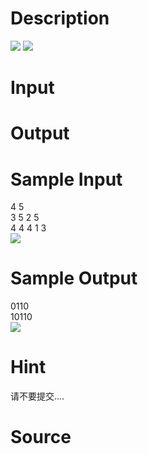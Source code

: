 
# Description

<div class="content"><img border="0" src="source/bzoj/1383/img/aHR0cHM6Ly9seWRzeS5jb20vSnVkZ2VPbmxpbmUvaW1hZ2VzLzEzODNfMS5qcGc=.jpg"/>
<img border="0" src="source/bzoj/1383/img/aHR0cHM6Ly9seWRzeS5jb20vSnVkZ2VPbmxpbmUvaW1hZ2VzLzEzODNfMi5qcGc=.jpg"/></div>

# Input

<div class="content"></div>

# Output

<div class="content"></div>

# Sample Input

<div class="content"><span class="sampledata">4 5<br/>
3 5 2 5<br/>
4 4 4 1 3<br/>
<img border="0" src="source/bzoj/1383/img/aHR0cHM6Ly9seWRzeS5jb20vSnVkZ2VPbmxpbmUvaW1hZ2VzLzEzODNfMy5qcGc=.jpg"/></span></div>

# Sample Output

<div class="content"><span class="sampledata">0110<br/>
10110<br/>
<img border="0" src="source/bzoj/1383/img/aHR0cHM6Ly9seWRzeS5jb20vSnVkZ2VPbmxpbmUvaW1hZ2VzLzEzODNfNC5qcGc=.jpg"/></span></div>

# Hint

<div class="content"><p>请不要提交....</p></div>

# Source

<div class="content"><p><a href="problemset.php?search="></a></p></div>

